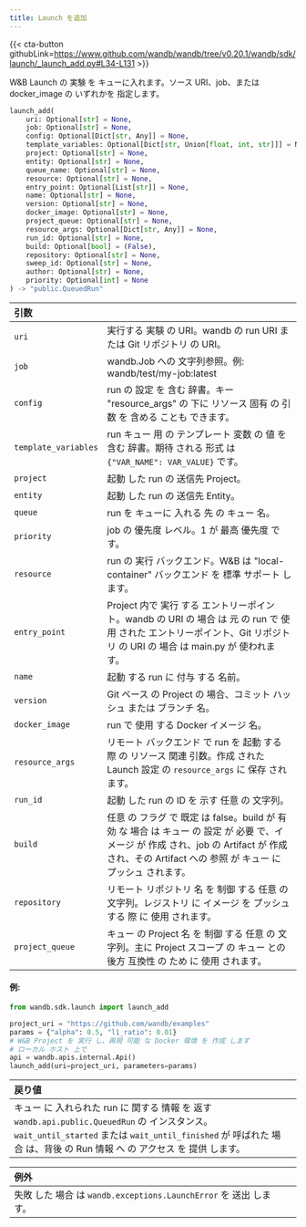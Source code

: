 ```yaml
---
title: Launch を追加
---
```


{{< cta-button githubLink=https://www.github.com/wandb/wandb/tree/v0.20.1/wandb/sdk/launch/_launch_add.py#L34-L131 >}}

W&B Launch の 実験 を キューに入れます。ソース URI、job、または docker_image の いずれかを 指定します。

```python
launch_add(
    uri: Optional[str] = None,
    job: Optional[str] = None,
    config: Optional[Dict[str, Any]] = None,
    template_variables: Optional[Dict[str, Union[float, int, str]]] = None,
    project: Optional[str] = None,
    entity: Optional[str] = None,
    queue_name: Optional[str] = None,
    resource: Optional[str] = None,
    entry_point: Optional[List[str]] = None,
    name: Optional[str] = None,
    version: Optional[str] = None,
    docker_image: Optional[str] = None,
    project_queue: Optional[str] = None,
    resource_args: Optional[Dict[str, Any]] = None,
    run_id: Optional[str] = None,
    build: Optional[bool] = (False),
    repository: Optional[str] = None,
    sweep_id: Optional[str] = None,
    author: Optional[str] = None,
    priority: Optional[int] = None
) -> "public.QueuedRun"
```

| 引数 |  |
| :--- | :--- |
|  `uri` |  実行する 実験 の URI。wandb の run URI または Git リポジトリ の URI。 |
|  `job` |  wandb.Job への 文字列参照。例: wandb/test/my-job:latest |
|  `config` |  run の 設定 を 含む 辞書。キー "resource_args" の 下に リソース 固有 の 引数 を 含める ことも できます。 |
|  `template_variables` |  run キュー 用 の テンプレート 変数 の 値 を 含む 辞書。期待 される 形式 は `{"VAR_NAME": VAR_VALUE}` です。 |
|  `project` |  起動 した run の 送信先 Project。 |
|  `entity` |  起動 した run の 送信先 Entity。 |
|  `queue` |  run を キューに 入れる 先 の キュー 名。 |
|  `priority` |  job の 優先度 レベル。1 が 最高 優先度 です。 |
|  `resource` |  run の 実行 バックエンド。W&B は "local-container" バックエンド を 標準 サポート します。 |
|  `entry_point` |  Project 内で 実行 する エントリーポイント。wandb の URI の 場合 は 元 の run で 使用 された エントリーポイント、Git リポジトリ の URI の 場合 は main.py が 使われます。 |
|  `name` |  起動 する run に 付与 する 名前。 |
|  `version` |  Git ベース の Project の 場合、コミット ハッシュ または ブランチ 名。 |
|  `docker_image` |  run で 使用 する Docker イメージ 名。 |
|  `resource_args` |  リモート バックエンド で run を 起動 する 際 の リソース 関連 引数。作成 された Launch 設定 の `resource_args` に 保存 されます。 |
|  `run_id` |  起動 した run の ID を 示す 任意 の 文字列。 |
|  `build` |  任意 の フラグ で 既定 は false。build が 有効 な 場合 は キュー の 設定 が 必要 で、イメージ が 作成 され、job の Artifact が 作成 され、その Artifact への 参照 が キュー に プッシュ されます。 |
|  `repository` |  リモート リポジトリ 名 を 制御 する 任意 の 文字列。レジストリ に イメージ を プッシュ する 際 に 使用 されます。 |
|  `project_queue` |  キュー の Project 名 を 制御 する 任意 の 文字列。主に Project スコープ の キュー との 後方 互換性 の ため に 使用 されます。 |

#### 例:

```python
from wandb.sdk.launch import launch_add

project_uri = "https://github.com/wandb/examples"
params = {"alpha": 0.5, "l1_ratio": 0.01}
# W&B Project を 実行 し、再現 可能 な Docker 環境 を 作成 します
# ローカル ホスト 上で
api = wandb.apis.internal.Api()
launch_add(uri=project_uri, parameters=params)
```

| 戻り値 |  |
| :--- | :--- |
|  キュー に 入れられた run に 関する 情報 を 返す `wandb.api.public.QueuedRun` の インスタンス。`wait_until_started` または `wait_until_finished` が 呼ばれた 場合 は、背後 の Run 情報 へ の アクセス を 提供 します。 |

| 例外 |  |
| :--- | :--- |
|  失敗 した 場合 は `wandb.exceptions.LaunchError` を 送出 します。 |